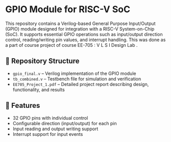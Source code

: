 # GPIO Module for RISC-V SoC

This repository contains a Verilog-based General Purpose Input/Output (GPIO) module designed for integration with a RISC-V System-on-Chip (SoC). It supports essential GPIO operations such as input/output direction control, reading/writing pin values, and interrupt handling. This was done as a part of course project of course EE-705 : V L S I Design Lab .

## 📁 Repository Structure

- `gpio_final.v` – Verilog implementation of the GPIO module
- `tb_combined.v` – Testbench file for simulation and verification
- `EE705_Project_1.pdf` – Detailed project report describing design, functionality, and results

## 🔧 Features

- 32 GPIO pins with individual control
- Configurable direction (input/output) for each pin
- Input reading and output writing support
- Interrupt support for input events


